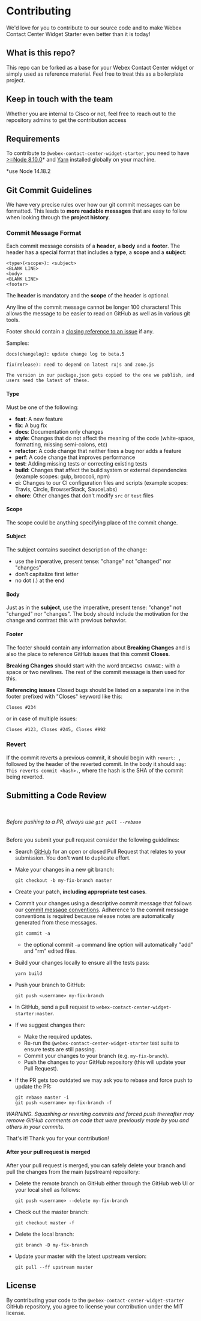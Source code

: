 
# Contributing

We'd love for you to contribute to our source code and to make Webex Contact Center Widget Starter even better than it is today! 

## What is this repo? 

This repo can be forked as a base for your Webex Contact Center widget or simply used as reference material. Feel free to treat this as a boilerplate project.

## Keep in touch with the team

Whether you are internal to Cisco or not, feel free to reach out to the repository admins to get the contribution access

## Requirements

To contribute to `@webex-contact-center-widget-starter`, you need to have [>=Node 8.10.0](https://nodejs.org/en/)* and [Yarn](https://yarnpkg.com/en/) installed globally on your machine. 

*use Node 14.18.2


## <a name="commit"></a> Git Commit Guidelines

We have very precise rules over how our git commit messages can be formatted.  This leads to **more
readable messages** that are easy to follow when looking through the **project history**.

### Commit Message Format
Each commit message consists of a **header**, a **body** and a **footer**.  The header has a special
format that includes a **type**, a **scope** and a **subject**:

```
<type>(<scope>): <subject>
<BLANK LINE>
<body>
<BLANK LINE>
<footer>
```

The **header** is mandatory and the **scope** of the header is optional.

Any line of the commit message cannot be longer 100 characters! This allows the message to be easier
to read on GitHub as well as in various git tools.

Footer should contain a [closing reference to an issue](https://help.github.com/articles/closing-issues-via-commit-messages/) if any.

Samples:

```
docs(changelog): update change log to beta.5
```
```
fix(release): need to depend on latest rxjs and zone.js

The version in our package.json gets copied to the one we publish, and users need the latest of these.
```


#### Type
Must be one of the following:

* **feat**: A new feature
* **fix**: A bug fix
* **docs**: Documentation only changes
* **style**: Changes that do not affect the meaning of the code (white-space, formatting, missing
  semi-colons, etc)
* **refactor**: A code change that neither fixes a bug nor adds a feature
* **perf**: A code change that improves performance
* **test**: Adding missing tests or correcting existing tests
* **build**: Changes that affect the build system or external dependencies (example scopes: gulp, broccoli, npm)
* **ci**: Changes to our CI configuration files and scripts (example scopes: Travis, Circle, BrowserStack, SauceLabs)
* **chore**: Other changes that don't modify `src` or `test` files

#### Scope
The scope could be anything specifying place of the commit change.

#### Subject
The subject contains succinct description of the change:

* use the imperative, present tense: "change" not "changed" nor "changes"
* don't capitalize first letter
* no dot (.) at the end

#### Body
Just as in the **subject**, use the imperative, present tense: "change" not "changed" nor "changes".
The body should include the motivation for the change and contrast this with previous behavior.

#### Footer
The footer should contain any information about **Breaking Changes** and is also the place to
reference GitHub issues that this commit **Closes**.

**Breaking Changes** should start with the word `BREAKING CHANGE:` with a space or two newlines. The rest of the commit message is then used for this.

**Referencing issues** Closed bugs should be listed on a separate line in the footer prefixed with "Closes" keyword like this:

`Closes #234`

or in case of multiple issues:

`Closes #123, Closes #245, Closes #992`

### Revert
If the commit reverts a previous commit, it should begin with `revert: `, followed by the header of the reverted commit. In the body it should say: `This reverts commit <hash>.`, where the hash is the SHA of the commit being reverted.

## Submitting a Code Review

<br>

_Before pushing to a PR, always use `git pull --rebase`_

<br>
Before you submit your pull request consider the following guidelines:

* Search [GitHub](https://github.com/CiscoDevNet/webex-contact-center-widget-starter/pulls) for an open or closed Pull Request
  that relates to your submission. You don't want to duplicate effort.
* Make your changes in a new git branch:

     ```shell
     git checkout -b my-fix-branch master
     ```

* Create your patch, **including appropriate test cases**.
* Commit your changes using a descriptive commit message that follows our
  [commit message conventions](#commit-message-format). Adherence to the commit message conventions
  is required because release notes are automatically generated from these messages.

     ```shell
     git commit -a
     ```
  * the optional commit `-a` command line option will automatically "add" and "rm" edited files.

* Build your changes locally to ensure all the tests pass:

    ```shell
    yarn build
    ```

* Push your branch to GitHub:

    ```shell
    git push <username> my-fix-branch
    ```

* In GitHub, send a pull request to `webex-contact-center-widget-starter:master`.
* If we suggest changes then:
  * Make the required updates.
  * Re-run the `@webex-contact-center-widget-starter` test suite to ensure tests are still passing.
  * Commit your changes to your branch (e.g. `my-fix-branch`).
  * Push the changes to your GitHub repository (this will update your Pull Request).

* If the PR gets too outdated we may ask you to rebase and force push to update the PR:

    ```shell
    git rebase master -i
    git push <username> my-fix-branch -f
    ```

*WARNING. Squashing or reverting commits and forced push thereafter may remove GitHub comments
on code that were previously made by you and others in your commits.*

That's it! Thank you for your contribution!

#### After your pull request is merged

After your pull request is merged, you can safely delete your branch and pull the changes
from the main (upstream) repository:

* Delete the remote branch on GitHub either through the GitHub web UI or your local shell as follows:

    ```shell
    git push <username> --delete my-fix-branch
    ```

* Check out the master branch:

    ```shell
    git checkout master -f
    ```

* Delete the local branch:

    ```shell
    git branch -D my-fix-branch
    ```

* Update your master with the latest upstream version:

    ```shell
    git pull --ff upstream master
    ```
## License

By contributing your code to the `@webex-contact-center-widget-starter` GitHub repository, you agree to license your contribution under the MIT license.
